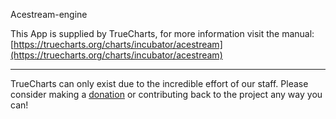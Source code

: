 Acestream-engine

This App is supplied by TrueCharts, for more information visit the manual: [https://truecharts.org/charts/incubator/acestream](https://truecharts.org/charts/incubator/acestream)

---

TrueCharts can only exist due to the incredible effort of our staff.
Please consider making a [donation](https://truecharts.org/sponsor) or contributing back to the project any way you can!
